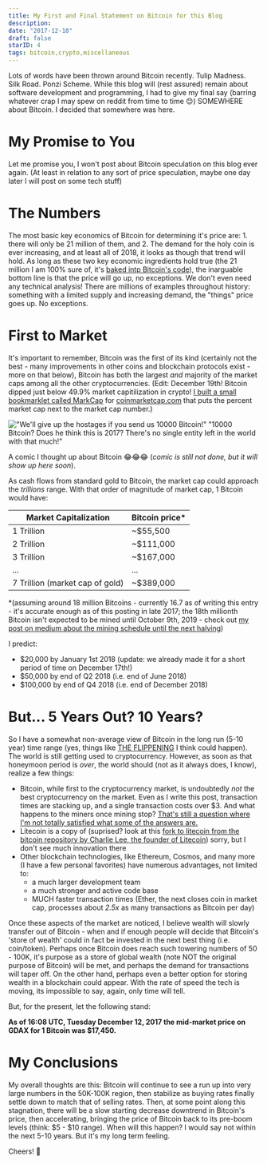 ```yaml
---
title: My First and Final Statement on Bitcoin for this Blog
description:
date: "2017-12-18"
draft: false
starID: 4
tags: bitcoin,crypto,miscellaneous
---
```


Lots of words have been thrown around Bitcoin recently. Tulip Madness. Silk Road. Ponzi Scheme. While this blog will (rest assured) remain about software development and programming, I had to give my final say (barring whatever crap I may spew on reddit from time to time 😊) SOMEWHERE about Bitcoin. I decided that somewhere was here.

# My Promise to You

Let me promise you, I won't post about Bitcoin speculation on this blog ever again. (At least in relation to any sort of price speculation, maybe one day later I will post on some tech stuff)

# The Numbers

The most basic key economics of Bitcoin for determining it's price are: 1. there will only be 21 million of them, and 2. The demand for the holy coin is ever increasing, and at least all of 2018, it looks as though that trend will hold. As long as these two key economic ingredients hold true (the 21 million I am 100% sure of, it's [baked intp Bitcoin's code](https://github.com/bitcoin/bitcoin/blob/c24337964f2d0500975abb4ef55c324daaf349b6/src/main.cpp#L1361)), the inarguable bottom line is that the price will go up, no exceptions. We don't even need any technical analysis! There are millions of examples throughout history: something with a limited supply and increasing demand, the "things" price goes up. No exceptions.

# First to Market
It's important to remember, Bitcoin was the first of its kind (certainly not the best - many improvements in other coins and blockchain protocols exist - more on that below), Bitcoin has both the largest _and_ majority of the market caps among all the other cryptocurrencies. (Edit: December 19th! Bitcoin dipped just below 49.9% market capitilization in crypto! [I built a small bookmarklet called MarkCap](frewinchristopher.github.io/markcap) for [coinmarketcap.com](coinmarketcap.com) that puts the percent market cap next to the market cap number.)

!["We'll give up the hostages if you send us 10000 Bitcoin!" "10000 Bitcoin? Does he think this is 2017? There's no single entity left in the world with that much!"](./bitcoincomic.jpg)

A comic I thought up about Bitcoin  😂😂😂 (_comic is still not done, but it will show up here soon_).

As cash flows from standard gold to Bitcoin, the market cap could approach the _trillions_ range. With that order of magnitude of market cap, 1 Bitcoin would have:

| Market Capitalization | Bitcoin price* |
| --------------------- | -------------- |
| 1 Trillion | ~$55,500 |
| 2 Trillion | ~$111,000 |
| 3 Trillion | ~$167,000 |
| ... | ... |
| 7 Trillion (market cap of gold) | ~$389,000 |

\*(assuming around 18 million Bitcoins - currently 16.7 as of writing this entry - it's accurate enough as of this posting in late 2017; the 18th millionth Bitcoin isn't expected to be mined until October 9th, 2019 - check out [my post on medium about the mining schedule until the next halving](https://medium.com/@frewin.christopher/the-bitcoin-mining-schedule-from-december-18-2017-to-june-8-2020-407db59e69f4))

I predict:

- $20,000 by January 1st 2018 (update: we already made it for a short period of time on December 17th!)
- $50,000 by end of Q2 2018 (i.e. end of June 2018)
- $100,000 by end of Q4 2018 (i.e. end of December 2018)

# But... 5 Years Out? 10 Years?

So I have a somewhat non-average view of Bitcoin in the long run (5-10 year) time range (yes, things like [THE FLIPPENING](http://blog.flippening.watch/what-is-the-flippening/) I think could happen). The world is still getting used to cryptocurrency. However, as soon as that honeymoon period is _over_, the world should (not as it always does, I know), realize a few things:

- Bitcoin, while first to the cryptocurrency market, is undoubtedly _not_ the best cryptocurrency on the market. Even as I write this post, transaction times are stacking up, and a single transaction costs over $3. And what happens to the miners once mining stop? [That's still a question where I'm not totally satisfied what some of the answers are.](https://news.bitcoin.com/what-happens-bitcoin-miners-all-coins-mined/)
- Litecoin is a copy of (suprised? look at this [fork to litecoin from the bitcoin repository by Charlie Lee, the founder of Litecoin](https://github.com/litecoin-project/litecoin/commit/4405b78d6059e536c36974088a8ed4d9f0f29898)) sorry, but I don't see much innovation there
- Other blockchain technologies, like Ethereum, Cosmos, and many more (I have a few personal favorites) have numerous advantages, not limited to:
  - a much larger development team
  - a much stronger and active code base
  - MUCH faster transaction times (Ether, the next closes coin in market cap, processes about _2.5x_ as many transactions as Bitcoin per day)

Once these aspects of the market are noticed, I believe wealth will slowly transfer out of Bitcoin - when and if enough people will decide that Bitcoin's 'store of wealth' could in fact be invested in the next best thing (i.e. coin/token). Perhaps once Bitcoin does reach such towering numbers of 50 - 100K, it's purpose as a store of global wealth (note NOT the original purpose of Bitcoin) will be met, and perhaps the demand for transactions will taper off. On the other hand, perhaps even a better option for storing wealth in a blockchain could appear. With the rate of speed the tech is moving, its impossible to say, again, only time will tell.

But, for the present, let the following stand:

**As of 16:08 UTC, Tuesday December 12, 2017 the mid-market price on GDAX for 1 Bitcoin was $17,450.**

# My Conclusions

My overall thoughts are this: Bitcoin will continue to see a run up into very large numbers in the 50K-100K region, then stabilize as buying rates finally settle down to match that of selling rates. Then, at some point along this stagnation, there will be a slow starting decrease downtrend in Bitcoin's price, then accelerating, bringing the price of Bitcoin back to its pre-boom levels (think: $5 - $10 range). When will this happen? I would say not within the next 5-10 years. But it's my long term feeling.

Cheers! 🍺
